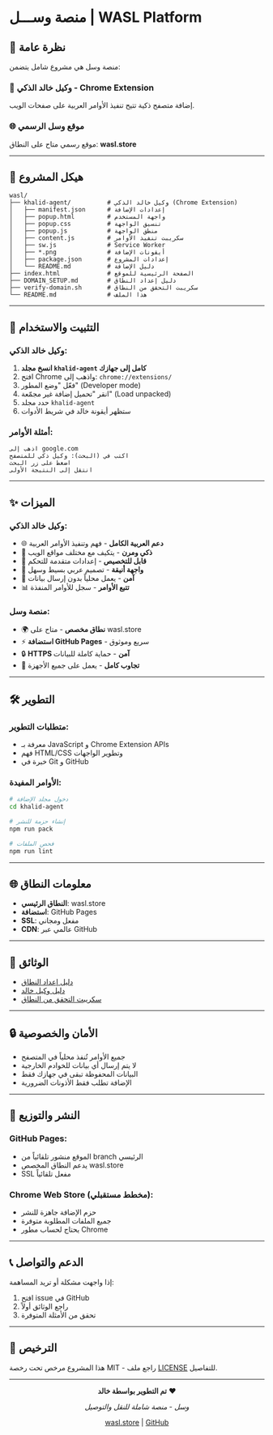 # منصة وســـل | WASL Platform

## 🚀 نظرة عامة

منصة وسل هي مشروع شامل يتضمن:

### 🤖 وكيل خالد الذكي - Chrome Extension
إضافة متصفح ذكية تتيح تنفيذ الأوامر العربية على صفحات الويب.

### 🌐 موقع وسل الرسمي
موقع رسمي متاح على النطاق: **wasl.store**

---

## 📁 هيكل المشروع

```
wasl/
├── khalid-agent/          # وكيل خالد الذكي (Chrome Extension)
│   ├── manifest.json      # إعدادات الإضافة
│   ├── popup.html         # واجهة المستخدم
│   ├── popup.css          # تنسيق الواجهة
│   ├── popup.js           # منطق الواجهة
│   ├── content.js         # سكريبت تنفيذ الأوامر
│   ├── sw.js              # Service Worker
│   ├── *.png              # أيقونات الإضافة
│   ├── package.json       # إعدادات المشروع
│   └── README.md          # دليل الإضافة
├── index.html             # الصفحة الرئيسية للموقع
├── DOMAIN_SETUP.md        # دليل إعداد النطاق
├── verify-domain.sh       # سكريبت التحقق من النطاق
└── README.md              # هذا الملف
```

---

## 🔧 التثبيت والاستخدام

### وكيل خالد الذكي:

1. **انسخ مجلد `khalid-agent` كامل إلى جهازك**
2. افتح Chrome واذهب إلى: `chrome://extensions/`
3. فعّل "وضع المطور" (Developer mode)
4. انقر "تحميل إضافة غير مجمّعة" (Load unpacked)
5. حدد مجلد `khalid-agent`
6. ستظهر أيقونة خالد في شريط الأدوات

### أمثلة الأوامر:
```
اذهب إلى google.com
اكتب في (البحث): وكيل ذكي للمتصفح
اضغط على زر البحث
انتقل إلى النتيجة الأولى
```

---

## ✨ الميزات

### وكيل خالد الذكي:
- 🌐 **دعم العربية الكامل** - فهم وتنفيذ الأوامر العربية
- 🎯 **ذكي ومرن** - يتكيف مع مختلف مواقع الويب  
- 🔧 **قابل للتخصيص** - إعدادات متقدمة للتحكم
- 📱 **واجهة أنيقة** - تصميم عربي بسيط وسهل
- 🔐 **آمن** - يعمل محلياً بدون إرسال بيانات
- 📊 **تتبع الأوامر** - سجل للأوامر المنفذة

### منصة وسل:
- 🌍 **نطاق مخصص** - متاح على wasl.store
- ⚡ **استضافة GitHub Pages** - سريع وموثوق
- 🔒 **HTTPS آمن** - حماية كاملة للبيانات
- 📱 **تجاوب كامل** - يعمل على جميع الأجهزة

---

## 🛠️ التطوير

### متطلبات التطوير:
- معرفة بـ JavaScript و Chrome Extension APIs
- فهم HTML/CSS وتطوير الواجهات
- خبرة في Git و GitHub

### الأوامر المفيدة:
```bash
# دخول مجلد الإضافة
cd khalid-agent

# إنشاء حزمة للنشر
npm run pack

# فحص الملفات
npm run lint
```

---

## 🌐 معلومات النطاق

- **النطاق الرئيسي**: wasl.store
- **استضافة**: GitHub Pages
- **SSL**: مفعل ومجاني
- **CDN**: عالمي عبر GitHub

---

## 📖 الوثائق

- [دليل إعداد النطاق](DOMAIN_SETUP.md)
- [دليل وكيل خالد](khalid-agent/README.md)
- [سكريبت التحقق من النطاق](verify-domain.sh)

---

## 🔒 الأمان والخصوصية

- جميع الأوامر تُنفذ محلياً في المتصفح
- لا يتم إرسال أي بيانات للخوادم الخارجية
- البيانات المحفوظة تبقى في جهازك فقط
- الإضافة تطلب فقط الأذونات الضرورية

---

## 🚀 النشر والتوزيع

### GitHub Pages:
- الموقع منشور تلقائياً من branch الرئيسي
- يدعم النطاق المخصص wasl.store
- SSL مفعل تلقائياً

### Chrome Web Store (مخطط مستقبلي):
- حزم الإضافة جاهزة للنشر
- جميع الملفات المطلوبة متوفرة
- يحتاج لحساب مطور Chrome

---

## 📞 الدعم والتواصل

إذا واجهت مشكلة أو تريد المساهمة:
1. افتح issue في GitHub
2. راجع الوثائق أولاً
3. تحقق من الأمثلة المتوفرة

---

## 📄 الترخيص

هذا المشروع مرخص تحت رخصة MIT - راجع ملف [LICENSE](LICENSE) للتفاصيل.

---

<div align="center">

**تم التطوير بواسطة خالد** ❤️

*وسل - منصة شاملة للنقل والتوصيل*

[wasl.store](https://wasl.store) | [GitHub](https://github.com/wasalstor-web/wasl)

</div>